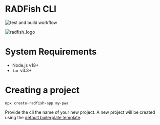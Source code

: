 # RADFish CLI

![test and build workflow](https://github.com/NMFS-RADFish/cli/actions/workflows/run-tests.yml/badge.svg)

![radfish_logo](https://github.com/NMFS-RADFish/boilerplate/assets/11274285/f0c1f78d-d2bd-4590-897c-c6ec87522dd1)

# System Requirements
- Node.js v18+
- `tar` v3.3+

# Creating a project

```
npx create-radfish-app my-pwa
``` 

Provide the cli the name of your new project. A new project will be created using the [default boilerplate template](https://github.com/NMFS-RADFish/boilerplate).
